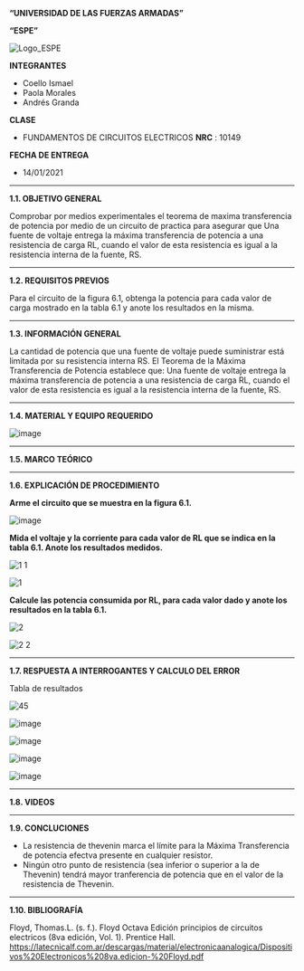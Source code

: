 **“UNIVERSIDAD DE LAS FUERZAS ARMADAS”**

**“ESPE”**

![Logo_ESPE](https://user-images.githubusercontent.com/93800511/140828546-04ee2765-180c-4e68-84cf-8bca73c21c5f.png)

**INTEGRANTES**
* Coello Ismael 
* Paola Morales 
* Andrés Granda
 
**CLASE**
* FUNDAMENTOS DE CIRCUITOS ELECTRICOS **NRC** : 10149

**FECHA DE ENTREGA**
* 14/01/2021
--------------------------------------------------------------------------------------------------------------------------------------------------------------------------------

**1.1. OBJETIVO GENERAL**

Comprobar por medios experimentales el teorema de maxima transferencia de potencia por medio de un circuito de practica para asegurar que Una fuente de voltaje entrega la máxima transferencia de potencia a una resistencia de carga RL, cuando el valor de esta resistencia es igual a la resistencia interna de la fuente, RS.

--------------------------------------------------------------------------------------------------------------------------------------------------------------------------------

**1.2. REQUISITOS PREVIOS**


Para el circuito de la figura 6.1, obtenga la potencia para cada valor de carga mostrado en la tabla 6.1 y anote los resultados en la misma.

--------------------------------------------------------------------------------------------------------------------------------------------------------------------------------
**1.3. INFORMACIÓN GENERAL**

La cantidad de potencia que una fuente de voltaje puede suministrar está limitada por su resistencia interna RS. El Teorema de la Máxima Transferencia de Potencia establece que: Una fuente de voltaje entrega la máxima transferencia de potencia a una resistencia de carga RL, cuando el valor de esta resistencia es igual a la resistencia interna de la fuente, RS.

--------------------------------------------------------------------------------------------------------------------------------------------------------------------------------

**1.4. MATERIAL Y EQUIPO REQUERIDO**

![image](https://user-images.githubusercontent.com/93835533/149434193-4fd10576-f000-439a-abf7-2274578e6b35.png)


--------------------------------------------------------------------------------------------------------------------------------------------------------------------------------
**1.5. MARCO TEÓRICO**



--------------------------------------------------------------------------------------------------------------------------------------------------------------------------------


**1.6. EXPLICACIÓN DE PROCEDIMIENTO**

**Arme el circuito que se muestra en la figura 6.1.**

![image](https://user-images.githubusercontent.com/93835533/149434749-9051c518-b890-4c8e-9836-0be02c6d6a69.png)


**Mida el voltaje y la corriente para cada valor de RL que se indica en la tabla 6.1.
Anote los resultados medidos.**

![1 1](https://user-images.githubusercontent.com/93835587/149417327-b8e0af33-0fd6-4217-9fbe-30c3d104c10d.jpg)

![1](https://user-images.githubusercontent.com/93835587/149417293-c0ba7dcd-a41c-434b-aedb-004dd8eb895e.jpg)

**Calcule las potencia consumida por RL, para cada valor dado y anote los
resultados en la tabla 6.1.**

![2](https://user-images.githubusercontent.com/93835587/149417372-e71ad30c-1f14-4092-94e7-2210c8fe0e4f.jpg)

![2 2](https://user-images.githubusercontent.com/93835587/149417345-d08ee269-0d5c-4b91-92b7-2314689d101f.jpg)




--------------------------------------------------------------------------------------------------------------------------------------------------------------------------------


**1.7. RESPUESTA A INTERROGANTES Y CALCULO DEL ERROR**


Tabla de resultados 

![45](https://user-images.githubusercontent.com/93800511/149440675-9d52a5ce-a117-4499-a31c-9e6df63adf05.png)



![image](https://user-images.githubusercontent.com/93835533/149443383-0fda32f4-4c04-45e0-8ccf-13feb0dfa2c5.png)

![image](https://user-images.githubusercontent.com/93835533/149443398-61a672f9-2952-42e3-b3e9-1602be66d64c.png)

![image](https://user-images.githubusercontent.com/93835533/149443883-08d220c1-3cce-4667-8ba9-011b7ca640a0.png)

![image](https://user-images.githubusercontent.com/93835533/149444017-e8510c0e-a505-4015-afd7-30b18d8e347e.png)



--------------------------------------------------------------------------------------------------------------------------------------------------------------------------------


**1.8. VIDEOS**

--------------------------------------------------------------------------------------------------------------------------------------------------------------------------------


**1.9. CONCLUCIONES**

* La resistencia de thevenin marca el límite para la Máxima Transferencia de potencia efectva presente en cualquier resistor. 
* Ningún otro punto de resistencia (sea inferior o superior a la de Thevenin) tendrá mayor tranferencia de potencia que en el valor de la resistencia de Thevenin.

--------------------------------------------------------------------------------------------------------------------------------------------------------------------------------


**1.10. BIBLIOGRAFÍA**

Floyd, Thomas.L. (s. f.). Floyd Octava Edición principios de circuitos electricos (8va edición, Vol. 1). Prentice Hall. https://latecnicalf.com.ar/descargas/material/electronicaanalogica/Dispositivos%20Electronicos%208va.edicion-%20Floyd.pdf

